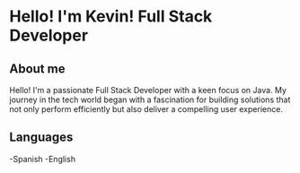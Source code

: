 # Hello! I'm Kevin! Full Stack Developer

## About me
Hello! I'm a passionate Full Stack Developer with a keen focus on Java. My journey in the tech world began with a fascination for building solutions that not only perform efficiently but also deliver a compelling user experience.

## Languages
-Spanish
-English
